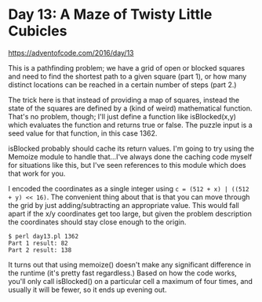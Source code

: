 # Day 13: A Maze of Twisty Little Cubicles

<https://adventofcode.com/2016/day/13>

This is a pathfinding problem; we have a grid of open or blocked squares and
need to find the shortest path to a given square (part 1), or how many
distinct locations can be reached in a certain number of steps (part 2.)

The trick here is that instead of providing a map of squares, instead the
state of the squares are defined by a (kind of weird) mathematical function.
That's no problem, though; I'll just define a function like isBlocked(x,y)
which evaluates the function and returns true or false. The puzzle input is
a seed value for that function, in this case 1362.

isBlocked probably should cache its return values. I'm going to try using
the Memoize module to handle that...I've always done the caching code myself
for situations like this, but I've seen references to this module which does
that work for you.

I encoded the coordinates as a single integer using
`c = (512 + x) | ((512 + y) << 16)`. The convenient thing about that is that
you can move through the grid by just adding/subtracting an appropriate
value. This would fall apart if the x/y coordinates get too large, but given
the problem description the coordinates should stay close enough to the
origin.

```
$ perl day13.pl 1362
Part 1 result: 82
Part 2 result: 138
```

It turns out that using memoize() doesn't make any significant difference in
the runtime (it's pretty fast regardless.) Based on how the code works,
you'll only call isBlocked() on a particular cell a maximum of four times,
and usually it will be fewer, so it ends up evening out.
